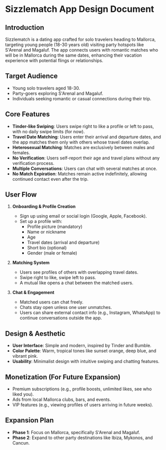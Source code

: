# Sizzlematch App Design Document

## Introduction
Sizzlematch is a dating app crafted for solo travelers heading to Mallorca, targeting young people (18-30 years old) visiting party hotspots like S'Arenal and Magaluf. The app connects users with romantic matches who will be in Mallorca during the same dates, enhancing their vacation experience with potential flings or relationships.

## Target Audience
- Young solo travelers aged 18-30.
- Party-goers exploring S'Arenal and Magaluf.
- Individuals seeking romantic or casual connections during their trip.

## Core Features
- **Tinder-like Swiping**: Users swipe right to like a profile or left to pass, with no daily swipe limits (for now).
- **Travel Date Matching**: Users enter their arrival and departure dates, and the app matches them only with others whose travel dates overlap.
- **Heterosexual Matching**: Matches are exclusively between males and females.
- **No Verification**: Users self-report their age and travel plans without any verification process.
- **Multiple Conversations**: Users can chat with several matches at once.
- **No Match Expiration**: Matches remain active indefinitely, allowing continued contact even after the trip.

## User Flow
1. **Onboarding & Profile Creation**
   - Sign up using email or social login (Google, Apple, Facebook).
   - Set up a profile with:
     - Profile picture (mandatory)
     - Name or nickname
     - Age
     - Travel dates (arrival and departure)
     - Short bio (optional)
     - Gender (male or female)

2. **Matching System**
   - Users see profiles of others with overlapping travel dates.
   - Swipe right to like, swipe left to pass.
   - A mutual like opens a chat between the matched users.

3. **Chat & Engagement**
   - Matched users can chat freely.
   - Chats stay open unless one user unmatches.
   - Users can share external contact info (e.g., Instagram, WhatsApp) to continue conversations outside the app.

## Design & Aesthetic
- **User Interface**: Simple and modern, inspired by Tinder and Bumble.
- **Color Palette**: Warm, tropical tones like sunset orange, deep blue, and vibrant pink.
- **Usability**: Minimalist design with intuitive swiping and chatting features.

## Monetization (For Future Expansion)
- Premium subscriptions (e.g., profile boosts, unlimited likes, see who liked you).
- Ads from local Mallorca clubs, bars, and events.
- VIP features (e.g., viewing profiles of users arriving in future weeks).

## Expansion Plan
- **Phase 1**: Focus on Mallorca, specifically S'Arenal and Magaluf.
- **Phase 2**: Expand to other party destinations like Ibiza, Mykonos, and Cancun.
